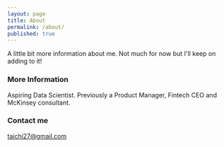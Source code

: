 ```yaml
---
layout: page
title: About
permalink: /about/
published: true
---
```


A little bit more information about me. Not much for now but I'll keep on adding to it!

### More Information

Aspiring Data Scientist. Previously a Product Manager, Fintech CEO and McKinsey consultant.

### Contact me

[taichi27@gmail.com](mailto:taichi27@gmail.com)
